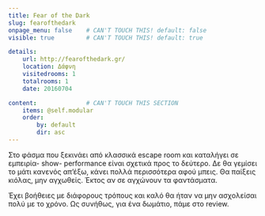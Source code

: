 ```yaml
---
title: Fear of the Dark
slug: fearofthedark
onpage_menu: false    # CAN'T TOUCH THIS! default: false
visible: true         # CAN'T TOUCH THIS! default: true

details:
    url: http://fearofthedark.gr/
    location: Δάφνη
    visitedrooms: 1
    totalrooms: 1
    date: 20160704

content:              # CAN'T TOUCH THIS SECTION
    items: @self.modular
    order:
        by: default
        dir: asc
---
```


Στο φάσμα που ξεκινάει από κλασσικά escape room και καταλήγει σε εμπειρία- show- performance είναι σχετικά προς το δεύτερο. Δε θα γεμίσει το μάτι κανενός απ’έξω, κάνει πολλά περισσότερα αφού μπεις.
Θα παίξεις κιόλας, μην αγχωθείς. Έκτος αν σε αγχώνουν τα φαντάσματα.

Έχει βοήθειες με διάφορους τρόπους και καλό θα ήταν να μην ασχολείσαι πολύ με το χρόνο. Ως συνήθως, για ένα δωμάτιο, πάμε στο review.
